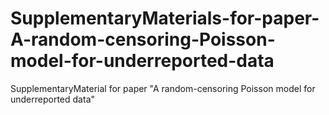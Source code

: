 # SupplementaryMaterials-for-paper-A-random-censoring-Poisson-model-for-underreported-data
SupplementaryMaterial for paper "A random-censoring Poisson model for underreported data"
